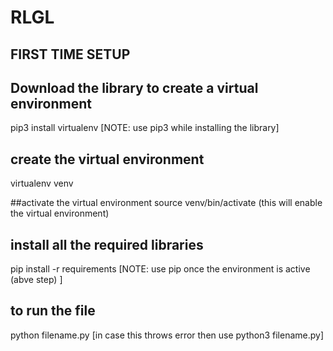 # RLGL

## FIRST TIME SETUP

## Download the library to create a virtual environment
pip3 install virtualenv  [NOTE: use pip3 while installing the library]

## create the virtual environment
virtualenv venv

##activate the virtual environment
source venv/bin/activate
(this will enable the virtual environment)

## install all the required libraries
pip install -r requirements     [NOTE: use pip once the environment is active (abve step) ]

## to run the file
python filename.py
[in case this throws error then use python3 filename.py]
